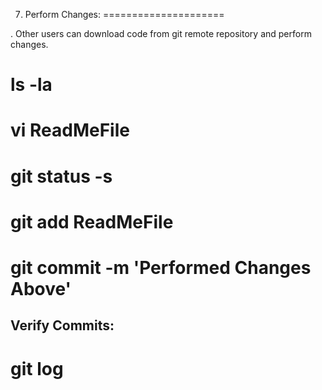 
7. Perform Changes:
=====================

. Other users can download code from git remote repository and perform changes. 

# ls -la 

# vi ReadMeFile

# git status -s
# git add ReadMeFile

# git commit -m 'Performed Changes Above'


Verify Commits:
----------------
# git log 

